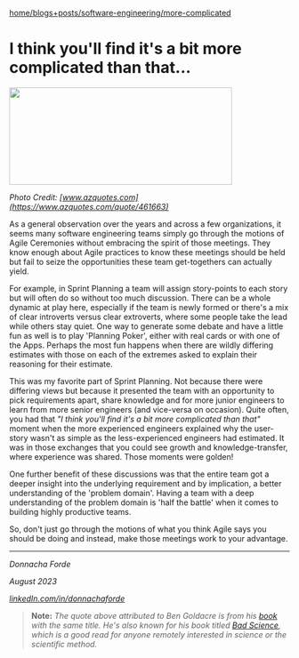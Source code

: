 [home/](../../../)[blogs+posts/](../../)[software-engineering/](../)[more-complicated](./)

# I think you'll find it's a bit more complicated than that...


<img src="https://www.azquotes.com/picture-quotes/quote-i-think-you-ll-find-it-s-a-bit-more-complicated-than-that-ben-goldacre-46-16-63.jpg" width="400" height="175" />

_Photo Credit: [www.azquotes.com](https://www.azquotes.com/quote/461663)_


As a general observation over the years and across a few organizations, it seems many software engineering teams simply go through the motions of Agile Ceremonies without embracing the spirit of those meetings. They know enough about Agile practices to know these meetings should be held but fail to seize the opportunities these team get-togethers can actually yield. 

For example, in Sprint Planning a team will assign story-points to each story but will often do so without too much discussion. There can be a whole dynamic at play here, especially if the team is newly formed or there's a mix of clear introverts versus clear extroverts, where some people take the lead while others stay quiet. One way to generate some debate and have a little fun as well is to play 'Planning Poker', either with real cards or with one of the Apps. Perhaps the most fun happens when there are wildly differing estimates with those on each of the extremes asked to explain their reasoning for their estimate. 

This was my favorite part of Sprint Planning. Not because there were differing views but because it presented the team with an opportunity to pick requirements apart, share knowledge and for more junior engineers to learn from more senior engineers (and vice-versa on occasion). Quite often, you had that _"I think you'll find it's a bit more complicated than that"_ moment when the more experienced engineers explained why the user-story wasn't as simple as the less-experienced engineers had estimated. It was in those exchanges that you could see growth and knowledge-transfer, where experience was shared. Those moments were golden!

One further benefit of these discussions was that the entire team got a deeper insight into the underlying requirement and by implication, a better understanding of the 'problem domain'. Having a team with a deep understanding of the problem domain is 'half the battle' when it comes to building highly productive teams. 

So, don't just go through the motions of what you think Agile says you should be doing and instead, make those meetings work to your advantage. 



***
_Donnacha Forde_

_August 2023_

_[linkedIn.com/in/donnachaforde](https://www.linkedin.com/in/donnachaforde)_

> **Note:**
_The quote above attributed to Ben Goldacre is from his [book](https://www.amazon.co.uk/Think-Youll-Find-More-Complicated/dp/0007505140) with the same title. He's also known for his book titled [Bad Science](https://www.amazon.co.uk/Bad-Science-Ben-Goldacre/dp/000728487X), which is a good read for anyone remotely interested in science or the scientific method._